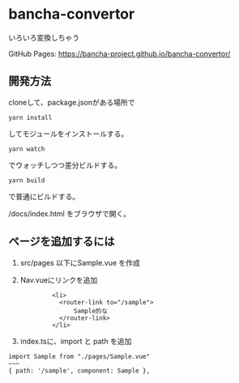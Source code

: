 # bancha-convertor
いろいろ変換しちゃう

GitHub Pages: https://bancha-project.github.io/bancha-convertor/

## 開発方法
cloneして、package.jsonがある場所で
```
yarn install
```
してモジュールをインストールする。

```
yarn watch
```
でウォッチしつつ差分ビルドする。

```
yarn build
```
で普通にビルドする。

/docs/index.html をブラウザで開く。

## ページを追加するには
1. src/pages 以下にSample.vue を作成

2. Nav.vueにリンクを追加
```
            <li>
              <router-link to="/sample">
                  Sample的な
              </router-link>
            </li>
```

3. index.tsに、import と path を追加
```
import Sample from "./pages/Sample.vue"
~~~
{ path: '/sample', component: Sample },
```
